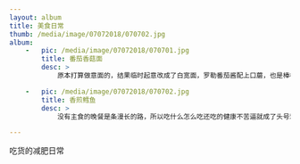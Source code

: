 ```yaml
---
layout: album
title: 美食日常
thumb: /media/image/07072018/070702.jpg
album:
    -   pic: /media/image/07072018/070701.jpg
        title: 番茄香菇面
        desc: >
            原本打算做意面的，结果临时起意改成了白宽面，罗勒番茄酱配上口蘑，也是棒棒哒。emmm～海带汤有点咸，成长的道路还很长呀，哈哈哈～

    -   pic: /media/image/07072018/070702.jpg
        title: 香煎鳕鱼
        desc: >
            没有主食的晚餐是条漫长的路，所以吃什么怎么吃还吃的健康不苦逼就成了头号难题。今天尝试了少盐少油的鳕鱼料理，丁点的油和丁点的盐，鲜香的鳕鱼宝宝，最后撒上一点点日本带回来的七味粉，还没吃就口水成河啦，哈哈～ ps: 旁边的榨菜，是的，盐又少了[捂脸]

---
```


吃货的减肥日常
